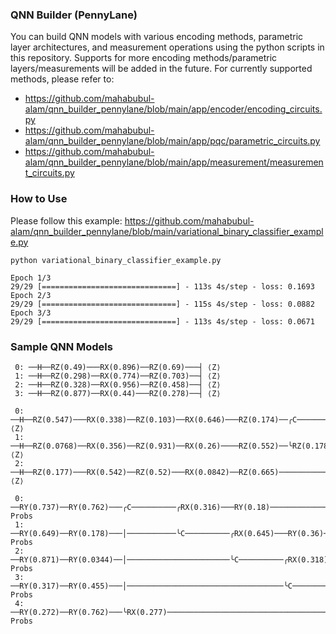 ### QNN Builder (PennyLane)
You can build QNN models with various encoding methods, parametric layer architectures, and measurement operations using the python scripts in this repository. Supports for more encoding methods/parametric layers/measurements will be added in the future. For currently supported methods, please refer to:
* https://github.com/mahabubul-alam/qnn_builder_pennylane/blob/main/app/encoder/encoding_circuits.py
* https://github.com/mahabubul-alam/qnn_builder_pennylane/blob/main/app/pqc/parametric_circuits.py
* https://github.com/mahabubul-alam/qnn_builder_pennylane/blob/main/app/measurement/measurement_circuits.py

### How to Use

Please follow this example: https://github.com/mahabubul-alam/qnn_builder_pennylane/blob/main/variational_binary_classifier_example.py

```
python variational_binary_classifier_example.py
```

```
Epoch 1/3
29/29 [==============================] - 113s 4s/step - loss: 0.1693
Epoch 2/3
29/29 [==============================] - 115s 4s/step - loss: 0.0882
Epoch 3/3
29/29 [==============================] - 113s 4s/step - loss: 0.0671
```

### Sample QNN Models

```
 0: ──H──RZ(0.49)───RX(0.896)──RZ(0.69)───┤ ⟨Z⟩ 
 1: ──H──RZ(0.298)──RX(0.774)──RZ(0.703)──┤ ⟨Z⟩
 2: ──H──RZ(0.328)──RX(0.956)──RZ(0.458)──┤ ⟨Z⟩
 3: ──H──RZ(0.877)──RX(0.44)───RZ(0.278)──┤ ⟨Z⟩
 
 0: ──H──RZ(0.547)───RX(0.338)──RZ(0.103)──RX(0.646)───RZ(0.174)──╭C──────────╭C──────────────────────╭RZ(0.0547)──╭RZ(0.399)───RX(0.736)──RZ(0.721)─────────────┤ ⟨Z⟩ 
 1: ──H──RZ(0.0768)──RX(0.356)──RZ(0.931)──RX(0.26)────RZ(0.552)──╰RZ(0.178)──│───────────╭C──────────╰C───────────│───────────╭RZ(0.576)──RX(0.499)──RZ(0.592)──┤ ⟨Z⟩
 2: ──H──RZ(0.177)───RX(0.542)──RZ(0.52)───RX(0.0842)──RZ(0.665)──────────────╰RZ(0.489)──╰RZ(0.359)───────────────╰C──────────╰C──────────RX(0.245)──RZ(0.772)──┤ ⟨Z⟩
 
 0: ──RY(0.737)──RY(0.762)───╭C──────────╭RX(0.316)───RY(0.18)───────────────╭C─────────────────────╭RX(0.844)──────────────────────────────────────╭┤ Probs 
 1: ──RY(0.649)──RY(0.178)───│───────────╰C──────────╭RX(0.645)───RY(0.36)───╰RX(0.148)─────────────│───────────────────────────────────╭C──────────├┤ Probs
 2: ──RY(0.871)──RY(0.0344)──│───────────────────────╰C──────────╭RX(0.318)───RY(0.216)─────────────│───────────────────────╭C──────────╰RX(0.263)──├┤ Probs
 3: ──RY(0.317)──RY(0.455)───│───────────────────────────────────╰C──────────╭RX(0.551)──RY(0.939)──│───────────╭C──────────╰RX(0.561)──────────────├┤ Probs
 4: ──RY(0.272)──RY(0.762)───╰RX(0.277)──────────────────────────────────────╰C──────────RY(0.363)──╰C──────────╰RX(0.228)──────────────────────────╰┤ Probs

```
